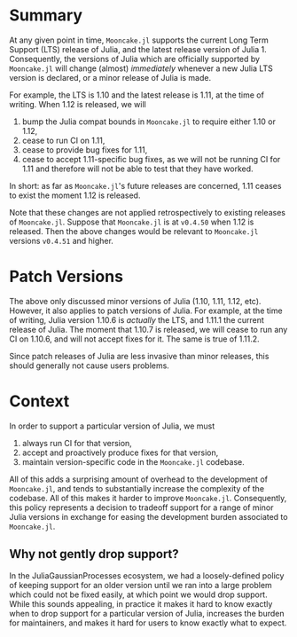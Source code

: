 # Summary

At any given point in time, `Mooncake.jl` supports the current Long Term Support (LTS) release of Julia, and the latest release version of Julia 1.
Consequently, the versions of Julia which are officially supported by `Mooncake.jl` will change (almost) _immediately_ whenever a new Julia LTS version is declared, or a minor release of Julia is made.

For example, the LTS is 1.10 and the latest release is 1.11, at the time of writing. When 1.12 is released, we will
1. bump the Julia compat bounds in `Mooncake.jl` to require either 1.10 or 1.12,
1. cease to run CI on 1.11,
1. cease to provide bug fixes for 1.11,
1. cease to accept 1.11-specific bug fixes, as we will not be running CI for 1.11 and therefore will not be able to test that they have worked.

In short: as far as `Mooncake.jl`'s future releases are concerned, 1.11 ceases to exist the moment 1.12 is released.

Note that these changes are not applied retrospectively to existing releases of `Mooncake.jl`.
Suppose that `Mooncake.jl` is at `v0.4.50` when 1.12 is released.
Then the above changes would be relevant to `Mooncake.jl` versions `v0.4.51` and higher.

# Patch Versions

The above only discussed minor versions of Julia (1.10, 1.11, 1.12, etc).
However, it also applies to patch versions of Julia.
For example, at the time of writing, Julia version 1.10.6 is _actually_ the LTS, and 1.11.1 the current release of Julia.
The moment that 1.10.7 is released, we will cease to run any CI on 1.10.6, and will not accept fixes for it.
The same is true of 1.11.2.

Since patch releases of Julia are less invasive than minor releases, this should generally not cause users problems.

# Context

In order to support a particular version of Julia, we must
1. always run CI for that version,
1. accept and proactively produce fixes for that version,
1. maintain version-specific code in the `Mooncake.jl` codebase.

All of this adds a surprising amount of overhead to the development of `Mooncake.jl`, and tends to substantially increase the complexity of the codebase.
All of this makes it harder to improve `Mooncake.jl`.
Consequently, this policy represents a decision to tradeoff support for a range of minor Julia versions in exchange for easing the development burden associated to `Mooncake.jl`.

## Why not gently drop support?

In the JuliaGaussianProcesses ecosystem, we had a loosely-defined policy of keeping support for an older version until we ran into a large problem which could not be fixed easily, at which point we would drop support.
While this sounds appealing, in practice it makes it hard to know exactly when to drop support for a particular version of Julia, increases the burden for maintainers, and makes it hard for users to know exactly what to expect.
